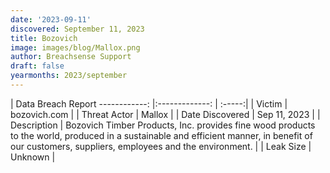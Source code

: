 ```yaml
---
date: '2023-09-11'
discovered: September 11, 2023
title: Bozovich
image: images/blog/Mallox.png
author: Breachsense Support
draft: false
yearmonths: 2023/september
---
```



| Data Breach Report
------------:     |:-------------:    | :-----:|
| Victim      | bozovich.com      | 
| Threat Actor      | Mallox      | 
| Date Discovered      | Sep 11, 2023      | 
| Description      | Bozovich Timber Products, Inc. provides fine wood products to the world, produced in a sustainable and efficient manner, in benefit of our customers, suppliers, employees and the environment.      | 
| Leak Size      | Unknown      | 

